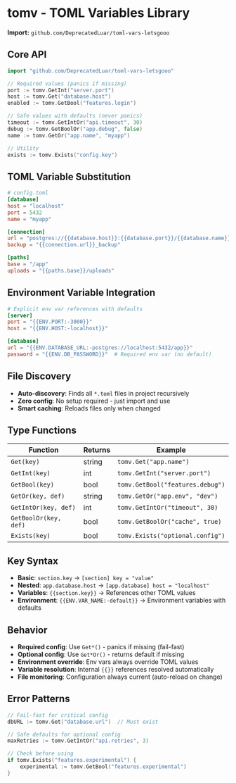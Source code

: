 # tomv - TOML Variables Library

**Import:** `github.com/DeprecatedLuar/toml-vars-letsgooo`

## Core API

```go
import "github.com/DeprecatedLuar/toml-vars-letsgooo"

// Required values (panics if missing)
port := tomv.GetInt("server.port")
host := tomv.Get("database.host")
enabled := tomv.GetBool("features.login")

// Safe values with defaults (never panics)
timeout := tomv.GetIntOr("api.timeout", 30)
debug := tomv.GetBoolOr("app.debug", false)
name := tomv.GetOr("app.name", "myapp")

// Utility
exists := tomv.Exists("config.key")
```

## TOML Variable Substitution

```toml
# config.toml
[database]
host = "localhost"
port = 5432
name = "myapp"

[connection]
url = "postgres://{{database.host}}:{{database.port}}/{{database.name}}"
backup = "{{connection.url}}_backup"

[paths]
base = "/app"
uploads = "{{paths.base}}/uploads"
```

## Environment Variable Integration

```toml
# Explicit env var references with defaults
[server]
port = "{{ENV.PORT:-3000}}"
host = "{{ENV.HOST:-localhost}}"

[database]
url = "{{ENV.DATABASE_URL:-postgres://localhost:5432/app}}"
password = "{{ENV.DB_PASSWORD}}"  # Required env var (no default)
```

## File Discovery

- **Auto-discovery**: Finds all `*.toml` files in project recursively
- **Zero config**: No setup required - just import and use
- **Smart caching**: Reloads files only when changed

## Type Functions

| Function | Returns | Example |
|----------|---------|---------|
| `Get(key)` | string | `tomv.Get("app.name")` |
| `GetInt(key)` | int | `tomv.GetInt("server.port")` |
| `GetBool(key)` | bool | `tomv.GetBool("features.debug")` |
| `GetOr(key, def)` | string | `tomv.GetOr("app.env", "dev")` |
| `GetIntOr(key, def)` | int | `tomv.GetIntOr("timeout", 30)` |
| `GetBoolOr(key, def)` | bool | `tomv.GetBoolOr("cache", true)` |
| `Exists(key)` | bool | `tomv.Exists("optional.config")` |

## Key Syntax

- **Basic**: `section.key` → `[section] key = "value"`
- **Nested**: `app.database.host` → `[app.database] host = "localhost"`
- **Variables**: `{{section.key}}` → References other TOML values
- **Environment**: `{{ENV.VAR_NAME:-default}}` → Environment variables with defaults

## Behavior

- **Required config**: Use `Get*()` - panics if missing (fail-fast)
- **Optional config**: Use `Get*Or()` - returns default if missing
- **Environment override**: Env vars always override TOML values
- **Variable resolution**: Internal `{{}}` references resolved automatically
- **File monitoring**: Configuration always current (auto-reload on change)

## Error Patterns

```go
// Fail-fast for critical config
dbURL := tomv.Get("database.url")  // Must exist

// Safe defaults for optional config
maxRetries := tomv.GetIntOr("api.retries", 3)

// Check before using
if tomv.Exists("features.experimental") {
    experimental := tomv.GetBool("features.experimental")
}
```